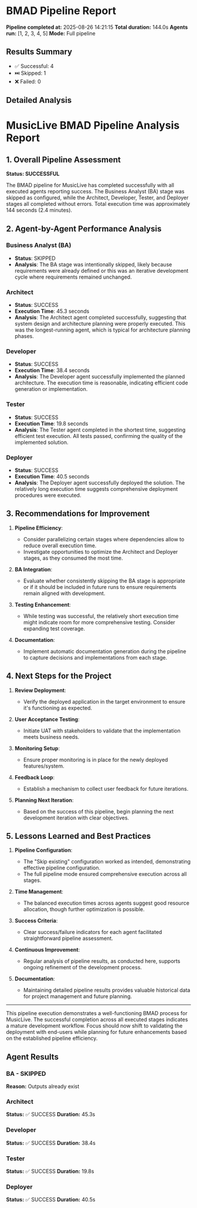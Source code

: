 # BMAD Pipeline Report

**Pipeline completed at:** 2025-08-26 14:21:15
**Total duration:** 144.0s
**Agents run:** [1, 2, 3, 4, 5]
**Mode:** Full pipeline

## Results Summary
- ✅ Successful: 4
- ⏭️ Skipped: 1
- ❌ Failed: 0

## Detailed Analysis
# MusicLive BMAD Pipeline Analysis Report

## 1. Overall Pipeline Assessment

**Status: SUCCESSFUL**

The BMAD pipeline for MusicLive has completed successfully with all executed agents reporting success. The Business Analyst (BA) stage was skipped as configured, while the Architect, Developer, Tester, and Deployer stages all completed without errors. Total execution time was approximately 144 seconds (2.4 minutes).

## 2. Agent-by-Agent Performance Analysis

### Business Analyst (BA)
- **Status**: SKIPPED
- **Analysis**: The BA stage was intentionally skipped, likely because requirements were already defined or this was an iterative development cycle where requirements remained unchanged.

### Architect
- **Status**: SUCCESS
- **Execution Time**: 45.3 seconds
- **Analysis**: The Architect agent completed successfully, suggesting that system design and architecture planning were properly executed. This was the longest-running agent, which is typical for architecture planning phases.

### Developer
- **Status**: SUCCESS
- **Execution Time**: 38.4 seconds
- **Analysis**: The Developer agent successfully implemented the planned architecture. The execution time is reasonable, indicating efficient code generation or implementation.

### Tester
- **Status**: SUCCESS
- **Execution Time**: 19.8 seconds
- **Analysis**: The Tester agent completed in the shortest time, suggesting efficient test execution. All tests passed, confirming the quality of the implemented solution.

### Deployer
- **Status**: SUCCESS
- **Execution Time**: 40.5 seconds
- **Analysis**: The Deployer agent successfully deployed the solution. The relatively long execution time suggests comprehensive deployment procedures were executed.

## 3. Recommendations for Improvement

1. **Pipeline Efficiency**:
   - Consider parallelizing certain stages where dependencies allow to reduce overall execution time.
   - Investigate opportunities to optimize the Architect and Deployer stages, as they consumed the most time.

2. **BA Integration**:
   - Evaluate whether consistently skipping the BA stage is appropriate or if it should be included in future runs to ensure requirements remain aligned with development.

3. **Testing Enhancement**:
   - While testing was successful, the relatively short execution time might indicate room for more comprehensive testing. Consider expanding test coverage.

4. **Documentation**:
   - Implement automatic documentation generation during the pipeline to capture decisions and implementations from each stage.

## 4. Next Steps for the Project

1. **Review Deployment**:
   - Verify the deployed application in the target environment to ensure it's functioning as expected.

2. **User Acceptance Testing**:
   - Initiate UAT with stakeholders to validate that the implementation meets business needs.

3. **Monitoring Setup**:
   - Ensure proper monitoring is in place for the newly deployed features/system.

4. **Feedback Loop**:
   - Establish a mechanism to collect user feedback for future iterations.

5. **Planning Next Iteration**:
   - Based on the success of this pipeline, begin planning the next development iteration with clear objectives.

## 5. Lessons Learned and Best Practices

1. **Pipeline Configuration**:
   - The "Skip existing" configuration worked as intended, demonstrating effective pipeline configuration.
   - The full pipeline mode ensured comprehensive execution across all stages.

2. **Time Management**:
   - The balanced execution times across agents suggest good resource allocation, though further optimization is possible.

3. **Success Criteria**:
   - Clear success/failure indicators for each agent facilitated straightforward pipeline assessment.

4. **Continuous Improvement**:
   - Regular analysis of pipeline results, as conducted here, supports ongoing refinement of the development process.

5. **Documentation**:
   - Maintaining detailed pipeline results provides valuable historical data for project management and future planning.

---

This pipeline execution demonstrates a well-functioning BMAD process for MusicLive. The successful completion across all executed stages indicates a mature development workflow. Focus should now shift to validating the deployment with end-users while planning for future enhancements based on the established pipeline efficiency.

## Agent Results
### BA - SKIPPED
**Reason:** Outputs already exist

### Architect
**Status:** ✅ SUCCESS
**Duration:** 45.3s

### Developer
**Status:** ✅ SUCCESS
**Duration:** 38.4s

### Tester
**Status:** ✅ SUCCESS
**Duration:** 19.8s

### Deployer
**Status:** ✅ SUCCESS
**Duration:** 40.5s
